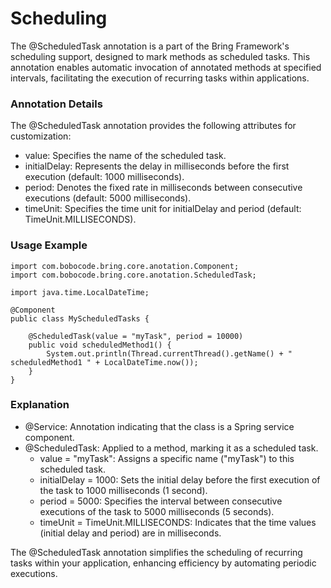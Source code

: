 # Scheduling

The @ScheduledTask annotation is a part of the Bring Framework's scheduling support, designed to mark methods as scheduled tasks. This annotation enables automatic invocation of annotated methods at specified intervals, facilitating the execution of recurring tasks within applications.

### Annotation Details
The @ScheduledTask annotation provides the following attributes for customization:
- value: Specifies the name of the scheduled task.
- initialDelay: Represents the delay in milliseconds before the first execution (default: 1000 milliseconds).
- period: Denotes the fixed rate in milliseconds between consecutive executions (default: 5000 milliseconds).
- timeUnit: Specifies the time unit for initialDelay and period (default: TimeUnit.MILLISECONDS).


### Usage Example

```
import com.bobocode.bring.core.anotation.Component;
import com.bobocode.bring.core.anotation.ScheduledTask;

import java.time.LocalDateTime;

@Component
public class MyScheduledTasks {

    @ScheduledTask(value = "myTask", period = 10000)
    public void scheduledMethod1() {
        System.out.println(Thread.currentThread().getName() + " scheduledMethod1 " + LocalDateTime.now());
    }
}
```

### Explanation

- @Service: Annotation indicating that the class is a Spring service component.
- @ScheduledTask: Applied to a method, marking it as a scheduled task.
  - value = "myTask": Assigns a specific name ("myTask") to this scheduled task.
  - initialDelay = 1000: Sets the initial delay before the first execution of the task to 1000 milliseconds (1 second).
  - period = 5000: Specifies the interval between consecutive executions of the task to 5000 milliseconds (5 seconds).
  - timeUnit = TimeUnit.MILLISECONDS: Indicates that the time values (initial delay and period) are in milliseconds.


The @ScheduledTask annotation simplifies the scheduling of recurring tasks within your application, enhancing efficiency by automating periodic executions.

